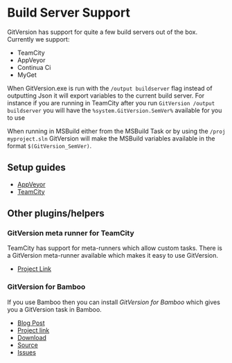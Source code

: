 # Build Server Support
GitVersion has support for quite a few build servers out of the box. Currently we support:

 - TeamCity
 - AppVeyor
 - Continua Ci
 - MyGet

When GitVersion.exe is run with the `/output buildserver` flag instead of outputting Json it will export variables to the current build server.
For instance if you are running in TeamCity after you run `GitVersion /output buildserver` you will have the `%system.GitVersion.SemVer%` available for you to use

When running in MSBuild either from the MSBuild Task or by using the `/proj myproject.sln` GitVersion will make the MSBuild variables available in the format `$(GitVersion_SemVer)`.

## Setup guides
 - [AppVeyor](buildServerSetup/appVeyor.md)
 - [TeamCity](buildServerSetup/teamCity.md)

## Other plugins/helpers
### GitVersion meta runner for TeamCity
TeamCity has support for meta-runners which allow custom tasks. There is a GitVersion meta-runner available which makes it easy to use GitVersion.

 - [Project Link](https://github.com/JetBrains/meta-runner-power-pack/tree/master/gitversion)

### GitVersion for Bamboo
If you use Bamboo then you can install *GitVersion for Bamboo* which gives you a GitVersion task in Bamboo.

 - [Blog Post](http://carolynvanslyck.com/blog/2015/03/gitversion-for-bamboo)
 - [Project link](http://carolynvanslyck.com/projects/gitversion)
 - [Download](https://marketplace.atlassian.com/plugins/com.carolynvs.gitversion)
 - [Source](http://carolynvanslyck.com/projects/gitversion)
 - [Issues](http://jira.carolynvanslyck.com/browse/GITVER)
